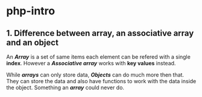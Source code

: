 # php-intro

## 1. Difference between array, an associative array and an object
An **_Array_** is a set of same items each element can be refered with a single **index**.
However a **_Associative  array_** works with **key values** instead.

While **_arrays_** can only store data, **_Objects_** can do much more then that. They can store the data and also have functions to work with the data inside the object.
Something an **_array_** could never do.
